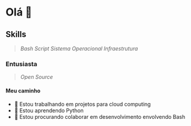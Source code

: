 # Olá 👋


## Skills
 > _Bash Script_
 > _Sistema Operacional_
 > _Infraestrutura_

 ### Entusiasta
  > _Open Source_

 #### Meu caminho

- 🔭 Estou trabalhando em projetos para cloud computing
- 🌱 Estou aprendendo Python
- 👯 Estou procurando colaborar em desenvolvimento envolvendo Bash
